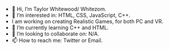 - 👋 Hi, I’m Taylor Whitewood/ Whitezom.
- 👀 I’m interested in: HTML, CSS, JavaScript, C++.
- I am working on creating Realistic Games, for both PC and VR. 
- 🌱 I’m currently learning C++ and HTML.
- 💞️ I’m looking to collaborate on: N/A.
- 📫 How to reach me: Twitter or Email.


